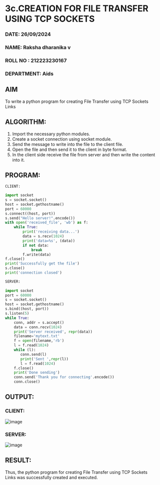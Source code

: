 # 3c.CREATION FOR FILE TRANSFER USING TCP SOCKETS                                                                                                                                                                  
### DATE: 26/09/2024
### NAME: Raksha dharanika v
### ROLL NO : 212223230167
### DEPARTMENT: Aids                                                                                                                                                                                                                   
## AIM
To write a python program for creating File Transfer using TCP Sockets Links
## ALGORITHM:
1. Import the necessary python modules.
2. Create a socket connection using socket module.
3. Send the message to write into the file to the client file.
4. Open the file and then send it to the client in byte format.
5. In the client side receive the file from server and then write the content into it.
## PROGRAM:
```py
CLIENT:

import socket 
s = socket.socket() 
host = socket.gethostname() 
port = 60000 
s.connect((host, port)) 
s.send("Hello server!".encode()) 
with open('received_file', 'wb') as f: 
    while True: 
        print('receiving data...') 
        data = s.recv(1024) 
        print('data=%s', (data)) 
        if not data: 
            break 
        f.write(data) 
f.close() 
print('Successfully get the file') 
s.close() 
print('connection closed') 
```
```py
SERVER: 
 
import socket                    
port = 60000                    
s = socket.socket()              
host = socket.gethostname()      
s.bind((host, port))              
s.listen(5)                      
while True: 
    conn, addr = s.accept()      
    data = conn.recv(1024) 
    print('Server received', repr(data)) 
    filename='mytext.txt' 
    f = open(filename,'rb') 
    l = f.read(1024) 
    while (l): 
       conn.send(l) 
       print('Sent ',repr(l)) 
       l = f.read(1024) 
    f.close() 
    print('Done sending') 
    conn.send('Thank you for connecting'.encode()) 
    conn.close() 
```
## OUTPUT:
### CLIENT:

![image](https://github.com/user-attachments/assets/24f6cde2-e577-4059-85c5-ab03a5def504)


### SERVER:

![image](https://github.com/user-attachments/assets/356786b2-5e57-426a-afcc-34f2796f375e)

## RESULT:
Thus, the python program for creating File Transfer using TCP Sockets Links was 
successfully created and executed.
